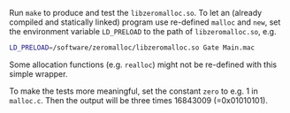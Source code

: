 Run `make` to produce and test the `libzeromalloc.so`. To let an (already compiled and statically linked) program use re-defined `malloc` and `new`, set the environment variable `LD_PRELOAD` to the path of `libzeromalloc.so`, e.g.
```bash
LD_PRELOAD=/software/zeromalloc/libzeromalloc.so Gate Main.mac
```

Some allocation functions (e.g. `realloc`) might not be re-defined with this simple wrapper.

To make the tests more meaningful, set the constant `zero` to e.g. 1 in `malloc.c`. Then the output will be three times 16843009 (=0x01010101).

